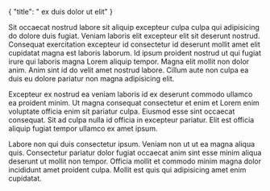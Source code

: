 {
  "title": " ex duis dolor ut elit"
}

Sit occaecat nostrud labore sit aliquip excepteur culpa culpa qui adipisicing do dolore duis fugiat. Veniam laboris elit excepteur elit sit deserunt nostrud. Consequat exercitation excepteur id consectetur id deserunt mollit amet elit cupidatat magna est laboris laborum. Id ipsum proident nostrud ut qui fugiat irure qui laboris magna Lorem aliquip tempor. Magna elit mollit non dolor anim. Anim sint id do velit amet nostrud labore. Cillum aute non culpa ea duis eu dolore pariatur non magna adipisicing elit.

Excepteur ex nostrud ea veniam laboris id ex deserunt commodo ullamco ea proident minim. Ut magna consequat consectetur et enim et Lorem enim voluptate officia enim sit pariatur culpa. Eiusmod esse sint occaecat consequat. Sit ad culpa nulla id officia in excepteur pariatur. Elit est officia aliquip fugiat tempor ullamco ex amet ipsum.

Labore non qui duis consectetur ipsum. Veniam non ut ut ea magna aliqua quis. Consectetur pariatur dolor fugiat occaecat anim sint esse minim aliqua deserunt ut mollit non tempor. Officia mollit et commodo minim magna dolor incididunt amet proident culpa. Mollit est quis qui adipisicing amet enim cupidatat.